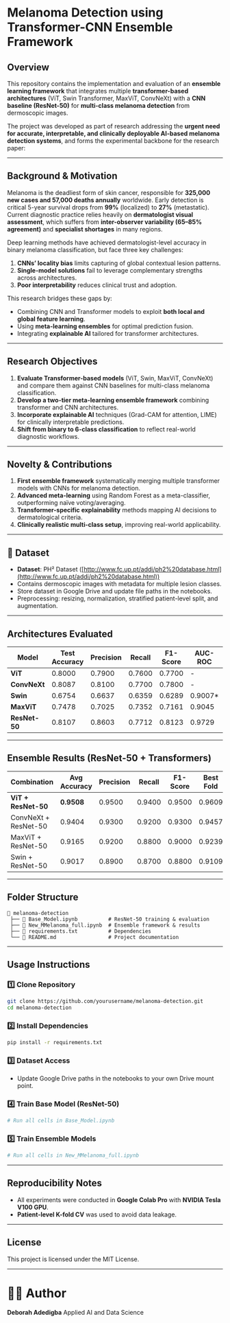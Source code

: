 # **Melanoma Detection using Transformer-CNN Ensemble Framework**

## **Overview**

This repository contains the implementation and evaluation of an **ensemble learning framework** that integrates multiple **transformer-based architectures** (ViT, Swin Transformer, MaxViT, ConvNeXt) with a **CNN baseline (ResNet-50)** for **multi-class melanoma detection** from dermoscopic images.

The project was developed as part of research addressing the **urgent need for accurate, interpretable, and clinically deployable AI-based melanoma detection systems**, and forms the experimental backbone for the research paper:

---

## **Background & Motivation**

Melanoma is the deadliest form of skin cancer, responsible for **325,000 new cases and 57,000 deaths annually** worldwide. Early detection is critical 5-year survival drops from **99%** (localized) to **27%** (metastatic). Current diagnostic practice relies heavily on **dermatologist visual assessment**, which suffers from **inter-observer variability (65–85% agreement)** and **specialist shortages** in many regions.

Deep learning methods have achieved dermatologist-level accuracy in binary melanoma classification, but face three key challenges:

1. **CNNs’ locality bias** limits capturing of global contextual lesion patterns.
2. **Single-model solutions** fail to leverage complementary strengths across architectures.
3. **Poor interpretability** reduces clinical trust and adoption.

This research bridges these gaps by:

* Combining CNN and Transformer models to exploit **both local and global feature learning**.
* Using **meta-learning ensembles** for optimal prediction fusion.
* Integrating **explainable AI** tailored for transformer architectures.

---

## **Research Objectives**

1. **Evaluate Transformer-based models** (ViT, Swin, MaxViT, ConvNeXt) and compare them against CNN baselines for multi-class melanoma classification.
2. **Develop a two-tier meta-learning ensemble framework** combining transformer and CNN architectures.
3. **Incorporate explainable AI** techniques (Grad-CAM for attention, LIME) for clinically interpretable predictions.
4. **Shift from binary to 6-class classification** to reflect real-world diagnostic workflows.

---

## **Novelty & Contributions**

1. **First ensemble framework** systematically merging multiple transformer models with CNNs for melanoma detection.
2. **Advanced meta-learning** using Random Forest as a meta-classifier, outperforming naïve voting/averaging.
3. **Transformer-specific explainability** methods mapping AI decisions to dermatological criteria.
4. **Clinically realistic multi-class setup**, improving real-world applicability.

---

##  📂 **Dataset**

* **Dataset**: PH² Dataset ([http://www.fc.up.pt/addi/ph2%20database.html](http://www.fc.up.pt/addi/ph2%20database.html))
* Contains dermoscopic images with metadata for multiple lesion classes.
* Store dataset in Google Drive and update file paths in the notebooks.
* Preprocessing: resizing, normalization, stratified patient-level split, and augmentation.

---

## **Architectures Evaluated**

| Model         | Test Accuracy | Precision | Recall | F1-Score | AUC-ROC  | Parameters (M) |
| ------------- | ------------- | --------- | ------ | -------- | -------- | -------------- |
| **ViT**       | 0.8000        | 0.7900    | 0.7600 | 0.7700   | -        | 86             |
| **ConvNeXt**  | 0.8087        | 0.8100    | 0.7700 | 0.7800   | -        | 89             |
| **Swin**      | 0.6754        | 0.6637    | 0.6359 | 0.6289   | 0.9007\* | 88             |
| **MaxViT**    | 0.7478        | 0.7025    | 0.7352 | 0.7161   | 0.9045   | 119            |
| **ResNet-50** | 0.8107        | 0.8603    | 0.7712 | 0.8123   | 0.9729   | 27             |

---

## **Ensemble Results (ResNet-50 + Transformers)**

| Combination          | Avg Accuracy | Precision | Recall | F1-Score | Best Fold | Std Dev |
| -------------------- | ------------ | --------- | ------ | -------- | --------- | ------- |
| **ViT + ResNet-50**  | **0.9508**   | 0.9500    | 0.9400 | 0.9500   | 0.9609    | 0.0098  |
| ConvNeXt + ResNet-50 | 0.9404       | 0.9300    | 0.9200 | 0.9300   | 0.9457    | 0.0102  |
| MaxViT + ResNet-50   | 0.9165       | 0.9200    | 0.8800 | 0.9000   | 0.9239    | 0.0127  |
| Swin + ResNet-50     | 0.9017       | 0.8900    | 0.8700 | 0.8800   | 0.9109    | 0.0058  |

---

## **Folder Structure**

```
📂 melanoma-detection
 ├── 📓 Base_Model.ipynb          # ResNet-50 training & evaluation
 ├── 📓 New_MMelanoma_full.ipynb  # Ensemble framework & results
 ├── 📄 requirements.txt          # Dependencies
 └── 📄 README.md                 # Project documentation
```

---

## **Usage Instructions**

### 1️⃣ Clone Repository

```bash
git clone https://github.com/yourusername/melanoma-detection.git
cd melanoma-detection
```

### 2️⃣ Install Dependencies

```bash
pip install -r requirements.txt
```

### 3️⃣ Dataset Access

* Update Google Drive paths in the notebooks to your own Drive mount point.

### 4️⃣ Train Base Model (ResNet-50)

```python
# Run all cells in Base_Model.ipynb
```

### 5️⃣ Train Ensemble Models

```python
# Run all cells in New_MMelanoma_full.ipynb
```

---

## **Reproducibility Notes**

* All experiments were conducted in **Google Colab Pro** with **NVIDIA Tesla V100 GPU**.
* **Patient-level K-fold CV** was used to avoid data leakage.

---

## **License**

This project is licensed under the MIT License.

---
# 👩‍💻 Author

**Deborah Adedigba**
Applied AI and Data Science
